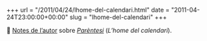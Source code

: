 +++
url = "/2011/04/24/lhome-del-calendari.html"
date = "2011-04-24T23:00:00+00:00"
slug = "lhome-del-calendari"
+++

📎 [Notes de l’autor](/llibres/parentesi/parentesi-notes) sobre [*Parèntesi*](/llibres/parentesi/) (*L’home del calendari*).
